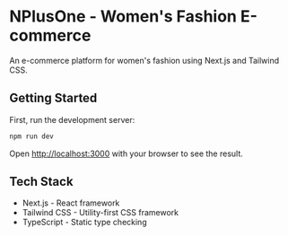 # NPlusOne - Women's Fashion E-commerce

An e-commerce platform for women's fashion using Next.js and Tailwind CSS.

## Getting Started

First, run the development server:

```bash
npm run dev
```

Open [http://localhost:3000](http://localhost:3000) with your browser to see the result.

## Tech Stack

- Next.js - React framework
- Tailwind CSS - Utility-first CSS framework
- TypeScript - Static type checking 